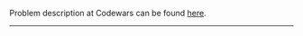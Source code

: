 Problem description at Codewars can be found
[here](https://www.codewars.com/kata/5a805d8cafa10f8b930005ba/train/python).

-------------


